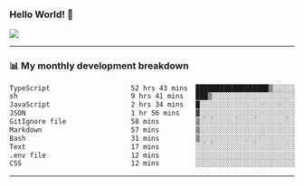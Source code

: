 ### Hello World! 👋

<a>
  <img align="center" src="https://github-readme-stats.vercel.app/api?username=megatunger&count_private=true&include_all_commits=true&bg_color=30,56CCF2,2F80ED&title_color=fff&text_color=fff" />
</a>

------
### 📊 My monthly development breakdown

<!--START_SECTION:waka-->

```txt
TypeScript                    52 hrs 43 mins  ██████████████████▒░░░░░░   73.53 %
sh                            9 hrs 41 mins   ███▒░░░░░░░░░░░░░░░░░░░░░   13.51 %
JavaScript                    2 hrs 34 mins   █░░░░░░░░░░░░░░░░░░░░░░░░   03.59 %
JSON                          1 hr 56 mins    ▓░░░░░░░░░░░░░░░░░░░░░░░░   02.71 %
GitIgnore file                58 mins         ▒░░░░░░░░░░░░░░░░░░░░░░░░   01.37 %
Markdown                      57 mins         ▒░░░░░░░░░░░░░░░░░░░░░░░░   01.34 %
Bash                          31 mins         ▒░░░░░░░░░░░░░░░░░░░░░░░░   00.74 %
Text                          17 mins         ░░░░░░░░░░░░░░░░░░░░░░░░░   00.40 %
.env file                     12 mins         ░░░░░░░░░░░░░░░░░░░░░░░░░   00.28 %
CSS                           12 mins         ░░░░░░░░░░░░░░░░░░░░░░░░░   00.28 %
```

<!--END_SECTION:waka-->

------
